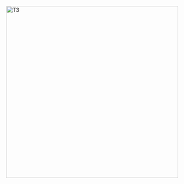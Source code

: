 
<img width="471" alt="ТЗ" src="https://user-images.githubusercontent.com/106586846/223117073-82eae5fa-a1d7-4bb0-b4ca-db7db3361bf2.png">
